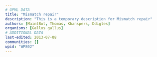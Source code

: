 ```yaml
---
# GPML DATA
title: "Mismatch repair"
description: "This is a temporary description for Mismatch repair"
authors: [MaintBot, Thomas, Khanspers, Ddigles]
organisms: [Gallus gallus]
# ADDITIONAL DATA
last-edited: 2013-07-08
communities: []
wpid: "WP802"
---
```


